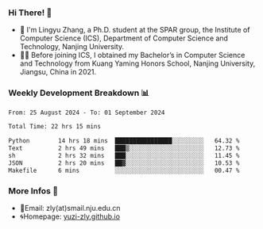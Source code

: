 ### Hi There! 👋 
- 🐳 I'm Lingyu Zhang, a Ph.D. student at the SPAR group, the Institute of Computer Science (ICS), Department of Computer Science and Technology, Nanjing University.
- 🧑‍🎓 Before joining ICS, I obtained my Bachelor’s in Computer Science and Technology from Kuang Yaming Honors School, Nanjing University, Jiangsu, China in 2021.

### Weekly Development Breakdown :bar_chart:

<!--START_SECTION:waka-->

```txt
From: 25 August 2024 - To: 01 September 2024

Total Time: 22 hrs 15 mins

Python        14 hrs 18 mins  ████████████████░░░░░░░░░   64.32 %
Text          2 hrs 49 mins   ███▒░░░░░░░░░░░░░░░░░░░░░   12.73 %
sh            2 hrs 32 mins   ███░░░░░░░░░░░░░░░░░░░░░░   11.45 %
JSON          2 hrs 20 mins   ██▓░░░░░░░░░░░░░░░░░░░░░░   10.53 %
Makefile      6 mins          ░░░░░░░░░░░░░░░░░░░░░░░░░   00.47 %
```

<!--END_SECTION:waka-->

<!--
### Github Contributions :octocat:

![](https://raw.githubusercontent.com/yuzi-zly/yuzi-zly/output/github-contribution-grid-snake.svg)              
-->

### More Infos 📖

- 📧Email: zly(at)smail.nju.edu.cn
- 🌀Homepage: [yuzi-zly.github.io](https://yuzi-zly.github.io/)
